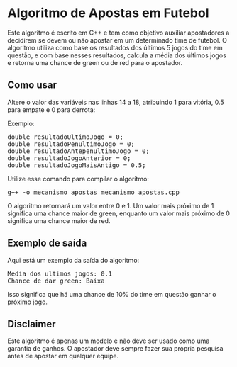 
<head>
  <title>Algoritmo de Apostas em Futebol</title>
</head>
<body>
  <h1>Algoritmo de Apostas em Futebol</h1>
  <p>Este algoritmo é escrito em C++ e tem como objetivo auxiliar apostadores a decidirem se devem ou não apostar em um determinado time de futebol. O algoritmo utiliza como base os resultados dos últimos 5 jogos do time em questão, e com base nesses resultados, calcula a média dos últimos jogos e retorna uma chance de green ou de red para o apostador.</p>
  <h2>Como usar</h2>
  <p>Altere o valor das variáveis nas linhas 14 a 18, atribuindo 1 para vitória, 0.5 para empate e 0 para derrota:</p>
  <p>Exemplo:</p>
  <pre>double resultadoUltimoJogo = 0; 
double resultadoPenultimoJogo = 0;
double resultadoAntepenultimoJogo = 0;
double resultadoJogoAnterior = 0;
double resultadoJogoMaisAntigo = 0.5;</pre>
  <p>Utilize esse comando para compilar o algorítmo:</p>
  <pre>g++ -o mecanismo_apostas mecanismo_apostas.cpp</pre>
  <p>O algoritmo retornará um valor entre 0 e 1. Um valor mais próximo de 1 significa uma chance maior de green, enquanto um valor mais próximo de 0 significa uma chance maior de red.</p>
  <h2>Exemplo de saída</h2>
  <p>Aqui está um exemplo da saída do algoritmo:</p>
  <pre>Media dos ultimos jogos: 0.1
Chance de dar green: Baixa
</pre>
  <p>Isso significa que há uma chance de 10% do time em questão ganhar o próximo jogo.</p>
  <h2>Disclaimer</h2>
  <p>Este algoritmo é apenas um modelo e não deve ser usado como uma garantia de ganhos. O apostador deve sempre fazer sua própria pesquisa antes de apostar em qualquer equipe.</p>
</body>

